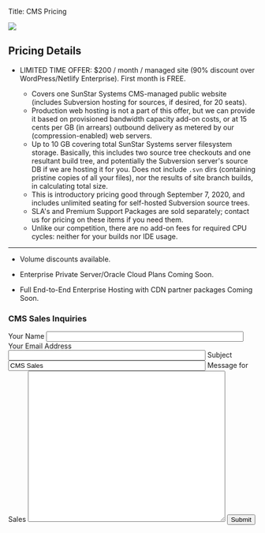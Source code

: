Title: CMS Pricing

<div class="float-lg-right">
	<img src="/images/sunstarstaronly.png"></img>
</div>

## Pricing Details

- LIMITED TIME OFFER: <span class="text-success">$200 / month / managed site</span> (90% discount over WordPress/Netlify Enterprise).  First month is <span class="text-success">FREE</span>.

	- Covers one <span class="text-white">SunStar Systems CMS</span>-managed public website (includes Subversion hosting for sources, if desired, for 20 seats).
	- Production web hosting is not a part of this offer, but we can provide it based on provisioned bandwidth capacity add-on costs, or at  <span class="text-success">15 cents per GB</span> (in arrears) outbound delivery as metered by our (compression-enabled) web servers.
	- Up to 10 GB covering total SunStar Systems server filesystem storage.  Basically, this includes two source tree checkouts and one resultant build tree, and potentially the Subversion server's source DB if we are hosting it for you.  Does not include `.svn` dirs (containing pristine copies of all your files), nor the results of site branch builds, in calculating total size.
	- This is introductory pricing good through September 7, 2020, and includes <span class="text-success">unlimited seating for self-hosted Subversion source trees</span>.
	- SLA's and Premium Support Packages are sold separately; contact us for pricing on these items if you need them.
	- Unlike our competition, <span class="text-success">there are no add-on fees for required CPU cycles: neither for your builds nor IDE usage</span>.
------------

- Volume discounts available.

- Enterprise Private Server/Oracle Cloud Plans Coming Soon.

- Full End-to-End Enterprise Hosting with CDN partner packages Coming Soon.

<div class="col-lg-12">
	<h3>CMS Sales Inquiries</h3>
	<form method="POST" action="/cgi-bin/inquiry.pl" class="form">
    	<label for="name">Your Name</label>
		<input name="name" class="form-control" style="width:400px" required />
        <label for="email">Your Email Address</label>
		<input type="email" name="email" class="form-control" style="width:400px" required />
		<label for="subject">Subject</label>
		<input name="subject" class="form-control" value="CMS Sales"  style="width:400px" pattern="CMS Sales.*" required />
		<label for="content">Message for Sales</label>
		<textarea name="content" class="form-control" style="width:400px;" rows=20></textarea>
		<button name="submit" class="btn btn-outline-success" value=1 >Submit</button>
	</form>
</div>


